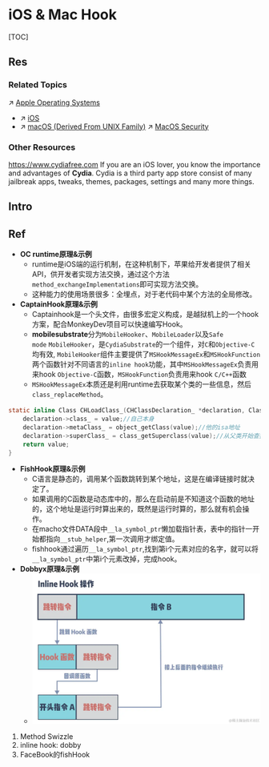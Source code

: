 # iOS & Mac Hook

[TOC]



## Res
### Related Topics
↗ [Apple Operating Systems](../../../../../../../🔑%20CS%20Core/🥷🏼%20Operating%20Systems%20&%20Kernels%20(Engineering%20Part)/Apple%20Operating%20Systems/Apple%20Operating%20Systems.md)
- ↗ [iOS](../../../../../../../🔑%20CS%20Core/🥷🏼%20Operating%20Systems%20&%20Kernels%20(Engineering%20Part)/Apple%20Operating%20Systems/iOS/iOS.md)
- ↗ [macOS (Derived From UNIX Family)](../../../../../../../🔑%20CS%20Core/🥷🏼%20Operating%20Systems%20&%20Kernels%20(Engineering%20Part)/Apple%20Operating%20Systems/macOS%20(Derived%20From%20UNIX%20Family)/macOS%20(Derived%20From%20UNIX%20Family).md)
↗ [MacOS Security](../../../../../../System%20Security/Operating%20System%20Security/🍎%20MacOS%20Security/MacOS%20Security.md)


### Other Resources
https://www.cydiafree.com
If you are an iOS lover, you know the importance and advantages of **Cydia**. Cydia is a third party app store consist of many jailbreak apps, tweaks, themes, packages, settings and many more things.   



## Intro



## Ref
[【iOS逆向】4种常用Hook的原理分析及示例 | 看雪学苑]: https://juejin.cn/post/7091850259483066376
- **OC runtime原理&示例**
	- runtime是iOS端的运行机制，在这种机制下，苹果给开发者提供了相关API，供开发者实现方法交换，通过这个方法`method_exchangeImplementations`即可实现方法交换。
	- 这种能力的使用场景很多：全埋点，对于老代码中某个方法的全局修改。
- **CaptainHook原理&示例**
	- Captainhook是一个头文件，由很多宏定义构成，是越狱机上的一个hook方案，配合MonkeyDev项目可以快速编写Hook。
	- **mobilesubstrate**分为`MobileHooker`、`MobileLoader`以及`Safe mode` `MobileHooker`，是`CydiaSubstrate`的一个组件，对`C`和`Objective-C`均有效, `MobileHooker`组件主要提供了`MSHookMessageEx`和`MSHookFunction`两个函数针对不同语言的`inline hook`功能，其中`MSHookMessageEx`负责用来hook `Objective-C`函数，`MSHookFunction`负责用来hook `C/C++`函数
	- `MSHookMessageEx`本质还是利用runtime去获取某个类的一些信息，然后`class_replaceMethod`。
```c
static inline Class CHLoadClass_(CHClassDeclaration_ *declaration, Class value) {
	declaration->class_ = value;//自己本身 
	declaration->metaClass_ = object_getClass(value);//他的isa地址 
	declaration->superClass_ = class_getSuperclass(value);//从父类开始查找value（也可以说是symbol） 
	return value; 
}
```
- **FishHook原理&示例**
	- C语言是静态的，调用某个函数跳转到某个地址，这是在编译链接时就决定了。
	- 如果调用的C函数是动态库中的，那么在启动前是不知道这个函数的地址的，这个地址是运行时算出来的，既然是运行时算的，那么就有机会操作。
	- 在macho文件DATA段中`__la_symbol_ptr`懒加载指针表，表中的指针一开始都指向`__stub_helper`,第一次调用才绑定值。
	- fishhook通过遍历`__la_symbol_ptr`,找到第i个元素对应的名字，就可以将`__la_symbol_ptr`中第i个元素改掉，完成hook。
- **Dobbyx原理&示例**
	- ![](../../../../../../../../Assets/Pics/Pasted%20image%2020240831173426.png)

[🤔 无埋点核心技术：iOS Hook 在字节的实践经验 | infoQ]: https://www.infoq.cn/article/dxyqidethi8did65q1df
[iOS中几种hook代码的方法 | CSDN]: http://t.csdnimg.cn/H9zNU
1. Method Swizzle
2. inline hook: dobby
3. FaceBook的fishHook


